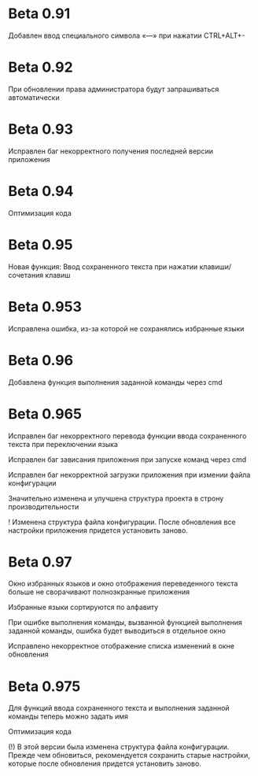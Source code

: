 # Beta 0.91
  Добавлен ввод специального символа «—» при нажатии CTRL+ALT+-
# Beta 0.92
  При обновлении права администратора будут запрашиваться автоматически
# Beta 0.93
  Исправлен баг некорректного получения последней версии приложения
# Beta 0.94
  Оптимизация кода
# Beta 0.95
  Новая функция: Ввод сохраненного текста при нажатии клавиши/сочетания клавиш
# Beta 0.953
  Исправлена ошибка, из-за которой не сохранялись избранные языки
# Beta 0.96
  Добавлена функция выполнения заданной команды через cmd
# Beta 0.965
  Исправлен баг некорректного перевода функции ввода сохраненного текста при переключении языка
  
  Исправлен баг зависания приложения при запуске команд через cmd
  
  Исправлен баг некорректной загрузки приложения при измении файла конфигурации
  
  Значительно изменена и улучшена структура проекта в строну производительности
  
  ! Изменена структура файла конфигурации. После обновления все настройки приложения придется установить заново.
# Beta 0.97
  Окно избранных языков и окно отображения переведенного текста больше не сворачивают полноэкранные приложения

  Избранные языки сортируются по алфавиту

  При ошибке выполнения команды, вызванной функцией выполнения заданной команды, ошибка будет выводиться в отдельное окно

  Исправлено некорректное отображение списка изменений в окне обновления
  
# Beta 0.975
  Для функций ввода сохраненного текста и выполнения заданной команды теперь можно задать имя
  
  Оптимизация кода

  (!) В этой версии была изменена структура файла конфигурации. Прежде чем обновиться, рекомендуется сохранить старые настройки, которые после обновления придется установить заново.
